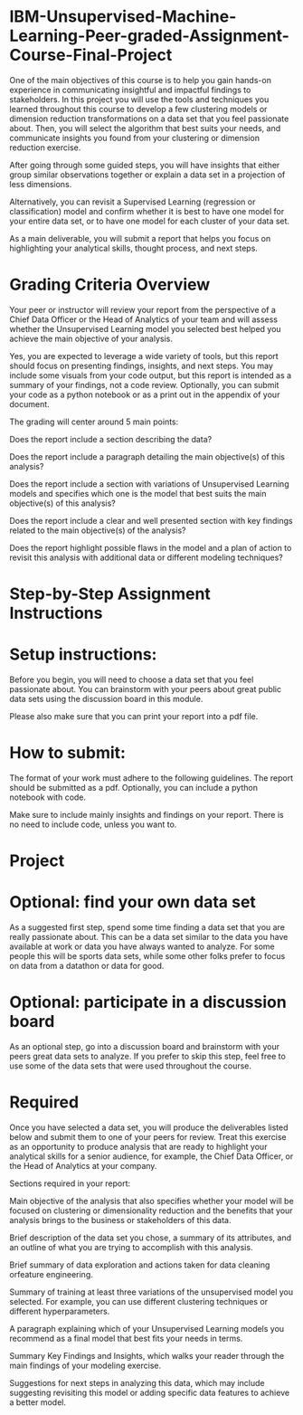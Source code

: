 # IBM-Unsupervised-Machine-Learning-Peer-graded-Assignment-Course-Final-Project

One of the main objectives of this course is to help you gain hands-on experience in communicating insightful and impactful findings to stakeholders. In this project you will use the tools and techniques you learned throughout this course to develop a few clustering models or dimension reduction transformations on a data set that you feel passionate about. Then, you will select the algorithm that best suits your needs, and communicate insights you found from your clustering or dimension reduction exercise.

After going through some guided steps, you will have insights that either group similar observations together or explain a data set in a projection of less dimensions.

Alternatively, you can revisit a Supervised Learning (regression or classification) model and confirm whether it is best to have one model for your entire data set, or to have one model for each cluster of your data set.

As a main deliverable, you will submit a report that helps you focus on highlighting your analytical skills, thought process, and next steps.

# Grading Criteria Overview

Your peer or instructor will review your report from the perspective of a Chief Data Officer or the Head of Analytics of your team and will assess whether the Unsupervised Learning model you selected best helped you achieve the main objective of your analysis.

Yes, you are expected to leverage a wide variety of tools, but this report should focus on presenting findings, insights, and next steps. You may include some visuals from your code output, but this report is intended as a summary of your findings, not a code review. Optionally, you can submit your code as a python notebook or as a print out in the appendix of your document.

The grading will center around 5 main points:

Does the report include a section describing the data?

Does the report include a paragraph detailing the main objective(s) of this analysis?  

Does the report include a section with variations of Unsupervised Learning models and specifies which one is the model that best suits the main objective(s) of this analysis?

Does the report include a clear and well presented section with key findings related to the main objective(s) of the analysis?

Does the report highlight possible flaws in the model and a plan of action to revisit this analysis with additional data or different modeling techniques? 

# Step-by-Step Assignment Instructions

# Setup instructions:

Before you begin, you will need to choose a data set that you feel passionate about. You can brainstorm with your peers about great public data sets using the discussion board in this module.

Please also make sure that you can print your report into a pdf file.

# How to submit:

The format of your work must adhere to the following guidelines. The report should be submitted as a pdf. Optionally, you can include a python notebook with code.

Make sure to include mainly insights and findings on your report. There is no need to include code, unless you want to.

# Project

# Optional: find your own data set
As a suggested first step, spend some time finding a data set that you are really passionate about. This can be a data set similar to the data you have available at work or data you have always wanted to analyze. For some people this will be sports data sets, while some other folks prefer to focus on data from a datathon or data for good.

# Optional: participate in a discussion board

As an optional step, go into a discussion board and brainstorm with your peers great data sets to analyze. If you prefer to skip this step, feel free to use some of the data sets that were used throughout the course.

# Required
Once you have selected a data set, you will produce the deliverables listed below and submit them to one of your peers for review. Treat this exercise as an opportunity to produce analysis that are ready to highlight your analytical skills for a senior audience, for example, the Chief Data Officer, or the Head of Analytics at your company.

Sections required in your report:

Main objective of the analysis that also specifies whether your model will be focused on clustering or dimensionality reduction and the benefits that your analysis brings to the business or stakeholders of this data.

Brief description of the data set you chose, a summary of its attributes, and an outline of what you are trying to accomplish with this analysis.

Brief summary of data exploration and actions taken for data cleaning orfeature engineering.

Summary of training at least three variations of the unsupervised model you selected. For example, you can use different clustering techniques or different hyperparameters.

A paragraph explaining which of your Unsupervised Learning models you recommend as a final model that best fits your needs in terms.

Summary Key Findings and Insights, which walks your reader through the main findings of your modeling exercise.

Suggestions for next steps in analyzing this data, which may include suggesting revisiting this model or adding specific data features to achieve a better model.
